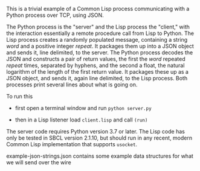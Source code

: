 This is a trivial example of a Common Lisp process communicating with a Python process over TCP, using JSON.

The Python process is the "server" and the Lisp process the "client," with the interaction essentially
a remote procedure call from Lisp to Python. The Lisp process creates a randomly populated message,
containing a string _word_ and a positive integer _repeat_. It packages them up into a JSON object
and sends it, line delimited, to the server. The Python process decodes the JSON and constructs
a pair of return values, the first the *word* repeated *repeat* times, separated by hyphens, and the
second a float, the natural logarithm of the length of the first return value. It packages these up
as a JSON object, and sends it, again line delimited, to the Lisp process. Both processes print several
lines about what is going on.

To run this

- first open a terminal window and run `python server.py`

- then in a Lisp listener load `client.lisp` and call `(run)`

The server code requires Python version 3.7 or later. The Lisp code has only be tested in SBCL version 2.1.10, but
should run in any recent, modern Common Lisp implementation that supports `usocket`.

example-json-strings.json contains some example data structures for what we will send over the wire 

